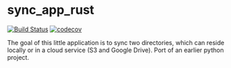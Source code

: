 # sync_app_rust

[![Build Status](https://github.com/ddboline/sync_app_rust/workflows/Rust/badge.svg?branch=main)](https://github.com/ddboline/sync_app_rust/actions?branch=main)
[![codecov](https://codecov.io/gh/ddboline/sync_app_rust/branch/main/graph/badge.svg)](https://codecov.io/gh/ddboline/sync_app_rust)


The goal of this little application is to sync two directories,
which can reside locally or in a cloud service (S3 and Google Drive).
Port of an earlier python project.
